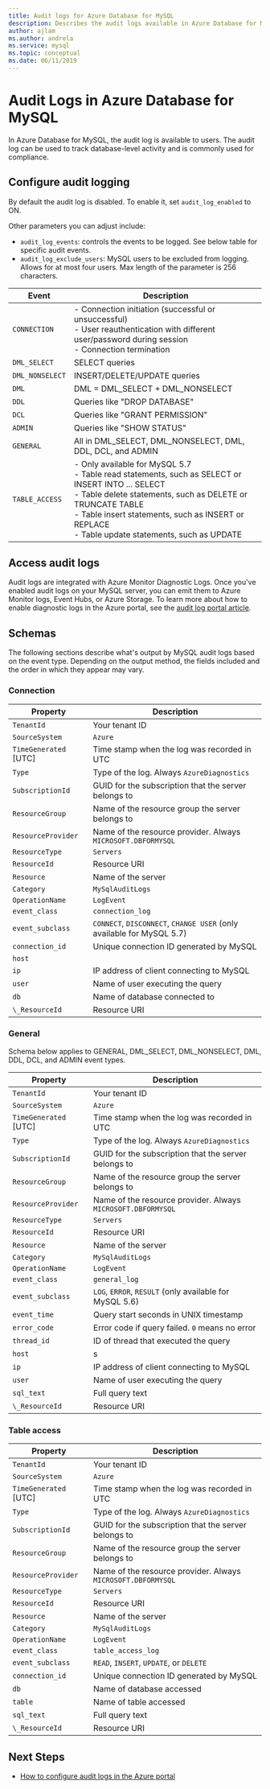 ```yaml
---
title: Audit logs for Azure Database for MySQL
description: Describes the audit logs available in Azure Database for MySQL, and the available parameters for enabling logging levels.
author: ajlam
ms.author: andrela
ms.service: mysql
ms.topic: conceptual
ms.date: 06/11/2019
---
```


# Audit Logs in Azure Database for MySQL

In Azure Database for MySQL, the audit log is available to users. The audit log can be used to track database-level activity and is commonly used for compliance.

## Configure audit logging

By default the audit log is disabled. To enable it, set `audit_log_enabled` to ON.

Other parameters you can adjust include:

- `audit_log_events`: controls the events to be logged. See below table for specific audit events.
- `audit_log_exclude_users`: MySQL users to be excluded from logging. Allows for at most four users. Max length of the parameter is 256 characters.

| **Event** | **Description** |
|---|---|
| `CONNECTION` | - Connection initiation (successful or unsuccessful) <br> -  User reauthentication with different user/password during session <br> - Connection termination |
| `DML_SELECT`| SELECT queries |
| `DML_NONSELECT` | INSERT/DELETE/UPDATE queries |
| `DML` | DML = DML_SELECT + DML_NONSELECT |
| `DDL` | Queries like "DROP DATABASE" |
| `DCL` | Queries like "GRANT PERMISSION" |s
| `ADMIN` | Queries like "SHOW STATUS" |
| `GENERAL` | All in DML_SELECT, DML_NONSELECT, DML, DDL, DCL, and ADMIN |
| `TABLE_ACCESS` | - Only available for MySQL 5.7 <br> - Table read statements, such as SELECT or INSERT INTO ... SELECT <br> - Table delete statements, such as DELETE or TRUNCATE TABLE <br> - Table insert statements, such as INSERT or REPLACE <br> - Table update statements, such as UPDATE |

## Access audit logs

Audit logs are integrated with Azure Monitor Diagnostic Logs. Once you've enabled audit logs on your MySQL server, you can emit them to Azure Monitor logs, Event Hubs, or Azure Storage. To learn more about how to enable diagnostic logs in the Azure portal, see the [audit log portal article](howto-configure-audit-logs-portal.md#set-up-diagnostic-logs).

## Schemas

The following sections describe what's output by MySQL audit logs based on the event type. Depending on the output method, the fields included and the order in which they appear may vary.

### Connection

| **Property** | **Description** |
|---|---|
| `TenantId` | Your tenant ID |
| `SourceSystem` | `Azure` |
| `TimeGenerated` [UTC] | Time stamp when the log was recorded in UTC |
| `Type` | Type of the log. Always `AzureDiagnostics` |
| `SubscriptionId` | GUID for the subscription that the server belongs to |
| `ResourceGroup` | Name of the resource group the server belongs to |
| `ResourceProvider` | Name of the resource provider. Always `MICROSOFT.DBFORMYSQL` |
| `ResourceType` | `Servers` |
| `ResourceId` | Resource URI |
| `Resource` | Name of the server |
| `Category` | `MySqlAuditLogs` |
| `OperationName` | `LogEvent` |
| `event_class` | `connection_log` |
| `event_subclass` | `CONNECT`, `DISCONNECT`, `CHANGE USER` (only available for MySQL 5.7) |
| `connection_id` | Unique connection ID generated by MySQL |
| `host` | |
| `ip` | IP address of client connecting to MySQL |
| `user` | Name of user executing the query |
| `db` | Name of database connected to |
| `\_ResourceId` | Resource URI |

### General

Schema below applies to GENERAL, DML_SELECT, DML_NONSELECT, DML, DDL, DCL, and ADMIN event types.

| **Property** | **Description** |
|---|---|
| `TenantId` | Your tenant ID |
| `SourceSystem` | `Azure` |
| `TimeGenerated` [UTC] | Time stamp when the log was recorded in UTC |
| `Type` | Type of the log. Always `AzureDiagnostics` |
| `SubscriptionId` | GUID for the subscription that the server belongs to |
| `ResourceGroup` | Name of the resource group the server belongs to |
| `ResourceProvider` | Name of the resource provider. Always `MICROSOFT.DBFORMYSQL` |
| `ResourceType` | `Servers` |
| `ResourceId` | Resource URI |
| `Resource` | Name of the server |
| `Category` | `MySqlAuditLogs` |
| `OperationName` | `LogEvent` |
| `event_class` | `general_log` |
| `event_subclass` | `LOG`, `ERROR`, `RESULT` (only available for MySQL 5.6) |
| `event_time` | Query start seconds in UNIX timestamp |
| `error_code` | Error code if query failed. `0` means no error |
| `thread_id` | ID of thread that executed the query |
| `host` | s|
| `ip` | IP address of client connecting to MySQL |
| `user` | Name of user executing the query |
| `sql_text` | Full query text |
| `\_ResourceId` | Resource URI |

### Table access

| **Property** | **Description** |
|---|---|
| `TenantId` | Your tenant ID |
| `SourceSystem` | `Azure` |
| `TimeGenerated` [UTC] | Time stamp when the log was recorded in UTC |
| `Type` | Type of the log. Always `AzureDiagnostics` |
| `SubscriptionId` | GUID for the subscription that the server belongs to |
| `ResourceGroup` | Name of the resource group the server belongs to |
| `ResourceProvider` | Name of the resource provider. Always `MICROSOFT.DBFORMYSQL` |
| `ResourceType` | `Servers` |
| `ResourceId` | Resource URI |
| `Resource` | Name of the server |
| `Category` | `MySqlAuditLogs` |
| `OperationName` | `LogEvent` |
| `event_class` | `table_access_log` |
| `event_subclass` | `READ`, `INSERT`, `UPDATE`, or `DELETE` |
| `connection_id` | Unique connection ID generated by MySQL |
| `db` | Name of database accessed |
| `table` | Name of table accessed |
| `sql_text` | Full query text |
| `\_ResourceId` | Resource URI |

## Next Steps

- [How to configure audit logs in the Azure portal](howto-configure-audit-logs-portal.md)
